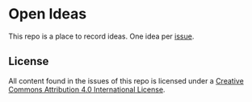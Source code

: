 # Open Ideas

This repo is a place to record ideas. One idea per [issue].

## License

All content found in the issues of this repo is licensed under a [Creative
Commons Attribution 4.0 International License].

[issue]:https://github.com/oakmac/open-ideas/issues
[Creative Commons Attribution 4.0 International License]:https://creativecommons.org/licenses/by/4.0/
